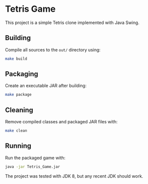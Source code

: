# Tetris Game

This project is a simple Tetris clone implemented with Java Swing.

## Building

Compile all sources to the `out/` directory using:

```bash
make build
```

## Packaging

Create an executable JAR after building:

```bash
make package
```

## Cleaning

Remove compiled classes and packaged JAR files with:

```bash
make clean
```

## Running

Run the packaged game with:

```bash
java -jar Tetris_Game.jar
```

The project was tested with JDK 8, but any recent JDK should work.
